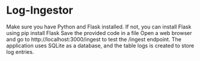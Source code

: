 # Log-Ingestor
Make sure you have Python and Flask installed. If not, you can install Flask using  pip install Flask Save the provided code in a file   Open a web browser and go to http://localhost:3000/ingest to test the /ingest endpoint.   The application uses SQLite as a database, and the table logs is created to store log entries.
